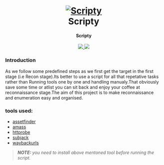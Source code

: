 <h1 align="center">
  <br>
  <a href="https://github.com/harsh-kk/Bhim"><img src="https://i.ibb.co/9hJ16G3/Screenshot-from-2020-04-26-05-21-17.png" alt="Scripty"></a>
  <br>
  Scripty
  <br>
</h1>

<h4 align="center">Scripty</h4>

<p align="center">
  <a href="https://github.com/harsh-kk/scripty/releases">
    <img src="https://img.shields.io/badge/release-1.0-orange">
  </a>
  <a href="https://twitter.com/xploitprotocol">
      <img src="https://img.shields.io/twitter/follow/xploitprotocol?style=social">
  </a>
</p>

### Introduction
As we follow some predefined steps as we first get the target in the first stage (i.e Recon stage).Its better to use a script for all that repetative tasks rather than Running tools one by one and handling manualy.That obviously save some time or atlist you can sit back and enjoy your coffee at reconnaissance stage.The aim of this project is to make reconnaissance and enumeration easy and organised.

### tools used:
* [assetfinder](https://github.com/tomnomnom/assetfinder)
* [amass](https://github.com/OWASP/Amass)
* [httprobe](https://github.com/tomnomnom/httprobe)
* [subjack](https://github.com/haccer/subjack)
* [waybackurls](https://github.com/tomnomnom/waybackurls)

> <i> <b> NOTE: </b> you need to install above mentoned tool before running the script.</i>
